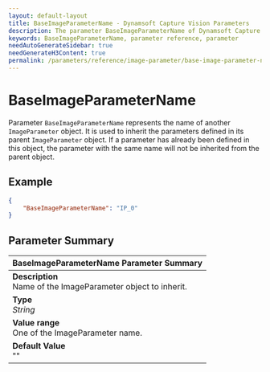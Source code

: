 ```yaml
---
layout: default-layout
title: BaseImageParameterName - Dynamsoft Capture Vision Parameters
description: The parameter BaseImageParameterName of Dynamsoft Capture Vision is for Inheritancing parameters from a ImageParameter object.
keywords: BaseImageParameterName, parameter reference, parameter
needAutoGenerateSidebar: true
needGenerateH3Content: true
permalink: /parameters/reference/image-parameter/base-image-parameter-name.html
---
```


# BaseImageParameterName

Parameter `BaseImageParameterName` represents the name of another `ImageParameter` object. It is used to inherit the parameters defined in its parent `ImageParameter` object. If a parameter has already been defined in this object, the parameter with the same name will not be inherited from the parent object.

## Example

```json
{
    "BaseImageParameterName": "IP_0"
}
```

## Parameter Summary

| BaseImageParameterName Parameter Summary |
| :---------------------------------- |
| **Description**<br>Name of the ImageParameter object to inherit. |
| **Type**<br>*String* |
| **Value range**<br>One of the ImageParameter name. |
| **Default Value**<br>"" |

